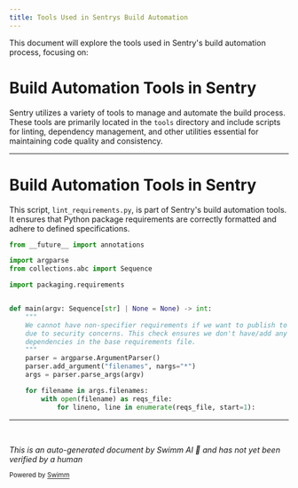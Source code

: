 ```yaml
---
title: Tools Used in Sentrys Build Automation
---
```

This document will explore the tools used in Sentry's build automation process, focusing on:

# Build Automation Tools in Sentry

Sentry utilizes a variety of tools to manage and automate the build process. These tools are primarily located in the `tools` directory and include scripts for linting, dependency management, and other utilities essential for maintaining code quality and consistency.

<SwmSnippet path="/tools/lint_requirements.py" line="1">

---

# Build Automation Tools in Sentry

This script, `lint_requirements.py`, is part of Sentry's build automation tools. It ensures that Python package requirements are correctly formatted and adhere to defined specifications.

```python
from __future__ import annotations

import argparse
from collections.abc import Sequence

import packaging.requirements


def main(argv: Sequence[str] | None = None) -> int:
    """
    We cannot have non-specifier requirements if we want to publish to PyPI
    due to security concerns. This check ensures we don't have/add any URL/VCS
    dependencies in the base requirements file.
    """
    parser = argparse.ArgumentParser()
    parser.add_argument("filenames", nargs="*")
    args = parser.parse_args(argv)

    for filename in args.filenames:
        with open(filename) as reqs_file:
            for lineno, line in enumerate(reqs_file, start=1):
```

---

</SwmSnippet>

&nbsp;

*This is an auto-generated document by Swimm AI 🌊 and has not yet been verified by a human*

<SwmMeta version="3.0.0" repo-id="Z2l0aHViJTNBJTNBc2VudHJ5JTNBJTNBZ2V0c2VudHJ5" repo-name="sentry"><sup>Powered by [Swimm](/)</sup></SwmMeta>
